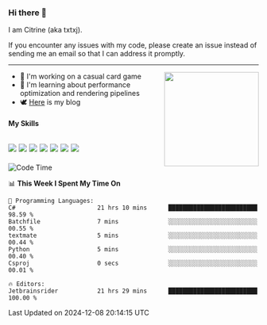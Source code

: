 ### Hi there 👋

I am Citrine (aka txtxj).

If you encounter any issues with my code, please create an issue instead of sending me an email so that I can address it promptly.

---

<img align="right" height="190" src="http://github-profile-summary-cards.vercel.app/api/cards/stats?username=txtxj&theme=vue">

- 🌱 I'm working on a casual card game
- 📖 I'm learning about performance optimization and rendering pipelines
- 🕊️ [Here](https://txtxj.top) is my blog

#### My Skills

![](https://img.shields.io/badge/Unity-000000?logo=unity&logoColor=fff)
![](https://img.shields.io/badge/C%23-239120?logo=csharp&logoColor=fff)
![](https://img.shields.io/badge/Python-3e74a2?logo=python&logoColor=fff)
![](https://img.shields.io/badge/C++-65318e?logo=cplusplus&logoColor=fff)
![](https://img.shields.io/badge/Vue-4FC08D?logo=vuedotjs&logoColor=fff)
![](https://img.shields.io/badge/Blender-f5792a?logo=blender&logoColor=fff)
![](https://img.shields.io/badge/MS%20SQL-cc2927?logo=microsoftsqlserver&logoColor=fff)
---

<!--START_SECTION:waka-->
![Code Time](http://img.shields.io/badge/Code%20Time-2%2C297%20hrs%2024%20mins-blue)

📊 **This Week I Spent My Time On** 

```text
💬 Programming Languages: 
C#                       21 hrs 10 mins      █████████████████████████   98.59 % 
Batchfile                7 mins              ░░░░░░░░░░░░░░░░░░░░░░░░░   00.55 % 
textmate                 5 mins              ░░░░░░░░░░░░░░░░░░░░░░░░░   00.44 % 
Python                   5 mins              ░░░░░░░░░░░░░░░░░░░░░░░░░   00.40 % 
Csproj                   0 secs              ░░░░░░░░░░░░░░░░░░░░░░░░░   00.01 % 

🔥 Editors: 
Jetbrainsrider           21 hrs 29 mins      █████████████████████████   100.00 % 
```


 Last Updated on 2024-12-08 20:14:15 UTC
<!--END_SECTION:waka-->
